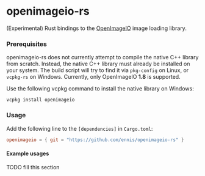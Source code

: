 # openimageio-rs

(Experimental) Rust bindings to the [OpenImageIO](https://github.com/OpenImageIO/oiio) image loading library. 

### Prerequisites

openimageio-rs does not currently attempt to compile the native C++ library from scratch. 
Instead, the native C++ library must already be installed on your system. 
The build script will try to find it via `pkg-config` on 
Linux, or `vcpkg-rs` on Windows. 
Currently, only OpenImageIO **1.8** is supported.

Use the following vcpkg command to install the native library on Windows:
```
vcpkg install openimageio
```



### Usage

Add the following line to the `[dependencies]` in `Cargo.toml`:
```toml
openimageio = { git = "https://github.com/ennis/openimageio-rs" }
```

#### Example usages

TODO fill this section

